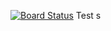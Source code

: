 [![Board Status](https://codedev.ms/joezha2/069a59b1-db6d-44ef-936a-582f7df6ba26/ed47d444-85a4-4b2a-bb53-ed52bea32bab/_apis/work/boardbadge/a13bfb8c-d658-4ce7-8c69-c6911fdec493)](https://codedev.ms/joezha2/069a59b1-db6d-44ef-936a-582f7df6ba26/_boards/board/t/ed47d444-85a4-4b2a-bb53-ed52bea32bab/Microsoft.RequirementCategory)
Test
s
